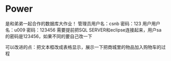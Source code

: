 # Power
是和弟弟一起合作的数据库大作业！
管理员用户名：csnb 密码：123
用户用户名：u009 密码：123456
需要提前把SQL SERVER和eclipse连接起来，用户sa的密码是123456，如果不同的要自己改一下

可以改进的点：把文本框改成表格显示，展示一下把商城里的物品加入购物车的过程
